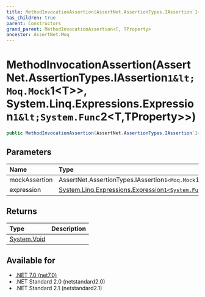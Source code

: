 ```yaml
---
title: MethodInvocationAssertion(AssertNet.AssertionTypes.IAssertion`1<Moq.Mock`1<T>>, System.Linq.Expressions.Expression`1<System.Func`2<T,TProperty>>)
has_children: true
parent: Constructors
grand_parent: MethodInvocationAssertion<T, TProperty>
ancestor: AssertNet.Moq
---
```

# MethodInvocationAssertion(AssertNet.AssertionTypes.IAssertion`1&lt;Moq.Mock`1&lt;T&gt;&gt;, System.Linq.Expressions.Expression`1&lt;System.Func`2&lt;T,TProperty&gt;&gt;)

```csharp
public MethodInvocationAssertion(AssertNet.AssertionTypes.IAssertion`1<Moq.Mock`1<T>> mockAssertion, System.Linq.Expressions.Expression`1<System.Func`2<T,TProperty>> expression);
```

## Parameters
| Name          | Type                                                                                                                                                                              | Description |
|:--------------|:----------------------------------------------------------------------------------------------------------------------------------------------------------------------------------|:------------|
| mockAssertion | AssertNet.AssertionTypes.IAssertion`1<Moq.Mock`1<T>>                                                                                                                              |             |
| expression    | [System.Linq.Expressions.Expression`1<System.Func`2<T,TProperty>>](https://learn.microsoft.com/en-us/dotnet/api/system.linq.expressions.expression-1<system.func-2<t,tproperty>>) |             |


## Returns
| Type                                                                    | Description |
|:------------------------------------------------------------------------|:------------|
| [System.Void](https://learn.microsoft.com/en-us/dotnet/api/system.void) |             |

## Available for
- [.NET 7.0 (net7.0)](https://versionsof.net/core/7.0/)
- .NET Standard 2.0 (netstandard2.0)
- .NET Standard 2.1 (netstandard2.1)
